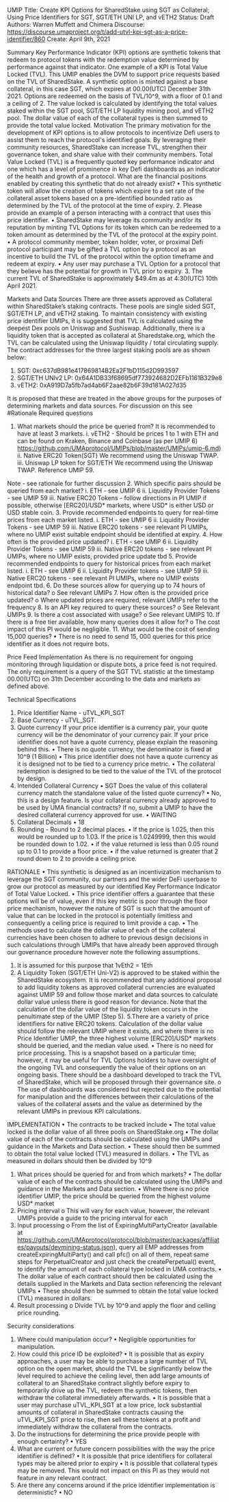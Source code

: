 UMIP Title: Create KPI Options for SharedStake using SGT as Collateral; Using Price Identifiers for SGT, SGT/ETH UNI LP, and vETH2
Status: Draft
Authors: Warren Muffett and Chimera
Discourse: https://discourse.umaproject.org/t/add-utvl-kpi-sgt-as-a-price-identifier/860
Create: April 9th, 2021

Summary
Key Performance Indicator (KPI) options are synthetic tokens that redeem to protocol tokens with the redemption value determined by performance against that indicator. One example of a KPI is Total Value Locked (TVL).
This UMIP enables the DVM to support price requests based on the TVL of SharedStake.
A synthetic option is minted against a base collateral, in this case SGT, which expires at 00.00(UTC) December 31th 2021.
Options are redeemed on the basis of TVL/10^9, with a floor of 0.1 and a ceiling of 2.
The value locked is calculated by identifying the total values staked within the SGT pool, SGT/ETH LP liquidity mining pool, and vETH2 pool. The dollar value of each of the collateral types is then summed to provide the total value locked.
Motivation
The primary motivation for the development of KPI options is to allow protocols to incentivize Defi users to assist them to reach the protocol's identified goals. By leveraging their community resources, SharedStake can increase TVL, strengthen their governance token, and share value with their community members.
Total Value Locked (TVL) is a frequently quoted key performance indicator and one which has a level of prominence in key Defi dashboards as an indicator of the health and growth of a protocol. 
What are the financial positions enabled by creating this synthetic that do not already exist?
•	This synthetic token will allow the creation of tokens which expire to a set rate of the collateral asset tokens based on a pre-identified bounded ratio as determined by the TVL of the protocol at the time of expiry.
2.	Please provide an example of a person interacting with a contract that uses this price identifier.
•	SharedStake may leverage its community and/or its reputation by minting TVL Options for its token which can be redeemed to a token amount as determined by the TVL of the protocol at the expiry point.
•	A protocol community member, token holder, voter, or proximal Defi protocol participant may be gifted a TVL option by a protocol as an incentive to build the TVL of the protocol within the option timeframe and redeem at expiry.
•	Any user may purchase a TVL Option for a protocol that they believe has the potential for growth in TVL prior to expiry.
3.	The current TVL of SharedStake is approximately $49.4m as at 4:30(UTC) 10th April 2021.


Markets and Data Sources
There are three assets approved as Collateral within SharedStake’s staking contracts. These pools are single sided SGT, SGT/ETH LP, and vETH2 staking. To maintain consistency with existing price identifier UMIPs, it is suggested that TVL is calculated using the deepest Dex pools on Uniswap and Sushiswap.
Additionally, there is a liquidity token that is accepted as collateral at Sharedstake.org, which the TVL can be calculated using the Uniswap liquidity / total circulating supply.
The contract addresses for the three largest staking pools are as shown below:
1. SGT: 0xc637dB981e417869814B2Ea2F1bD115d2D993597
2. SGT/ETH UNIv2 LP: 0x64A1DB33f68695df773924682D2EFb1161B329e8
3. vETH2: 0xA919D7a5fb7ad4ab6F2aae82b6F39d181A027d35

It is proposed that these are treated in the above groups for the purposes of determining markets and data sources. For discussion on this see #Rationale
Required questions
1.	What markets should the price be queried from? It is recommended to have at least 3 markets.
i.	vETH2 - Should be prices 1 to 1 with ETH and can be found on Kraken, Binance and Coinbase (as per UMIP 6) https://github.com/UMAprotocol/UMIPs/blob/master/UMIPs/umip-6.md)
ii.	Native ERC20 Token(SGT)
We recommend using the Uniswap TWAP. 
iii. Uniswap LP token for SGT/ETH
We recommend using the Uniswap TWAP. Reference UMIP 59. 

Note - see rationale for further discussion
2.	Which specific pairs should be queried from each market?
i.	ETH - see UMIP 6
ii.	Liquidity Provider Tokens - see UMIP 59
iii.	Native ERC20 Tokens - follow directions in PI UMIP if possible, otherwise [ERC20]/USD* markets, where USD* is either USD or USD stable coin.
3.	Provide recommended endpoints to query for real-time prices from each market listed.
i.	ETH - see UMIP 6
ii.	Liquidity Provider Tokens - see UMIP 59
iii.	Native ERC20 tokens - see relevant PI UMIPs, where no UMIP exist suitable endpoint should be identified at expiry.
4.	How often is the provided price updated?
i.	ETH - see UMIP 6
ii.	Liquidity Provider Tokens - see UMIP 59
iii.	Native ERC20 tokens - see relevant PI UMIPs, where no UMIP exists, provided price update tbd
5.	Provide recommended endpoints to query for historical prices from each market listed.
i.	ETH - see UMIP 6
ii.	Liquidity Provider tokens - see UMIP 59
iii.	Native ERC20 tokens - see relevant PI UMIPs, where no UMIP exists endpoint tbd.
6.	Do these sources allow for querying up to 74 hours of historical data?
o	See relevant UMIPs
7.	How often is the provided price updated?
o	Where updated prices are required, relevant UMIPs refer to the frequency
8.	Is an API key required to query these sources?
o	See Relevant UMIPs
9.	Is there a cost associated with usage?
o	See relevant UMIPS
10.	If there is a free tier available, how many queries does it allow for?
o	The cost impact of this PI would be negligible.
11.	What would be the cost of sending 15,000 queries?
•	There is no need to send 15, 000 queries for this price identifier as it does not require bots.


Price Feed Implementation
As there is no requirement for ongoing monitoring through liquidation or dispute bots, a price feed is not required. The only requirement is a query of the SGT TVL statistic at the timestamp 00.00(UTC) on 31th December according to the data and markets as defined above.


Technical Specifications
1. Price Identifier Name - uTVL_KPI_SGT
2. Base Currency - uTVL_SGT.
3. Quote currency
If your price identifier is a currency pair, your quote currency will be the denominator of your currency pair. If your price identifier does not have a quote currency, please explain the reasoning behind this.
•	There is no quote currency, the denominator is fixed at 10^9 (1 Billion)
•	This price identifier does not have a quote currency as it is designed not to be tied to a currency price metric.
•	The collateral redemption is designed to be tied to the value of the TVL of the protocol by design.
4. Intended Collateral Currency
•	SGT
Does the value of this collateral currency match the standalone value of the listed quote currency?
•	No, this is a design feature.
Is your collateral currency already approved to be used by UMA financial contracts? If no, submit a UMIP to have the desired collateral currency approved for use.
•	WAITING
5. Collateral Decimals
•	18
6. Rounding - Round to 2 decimal places.
•	If the price is 1.025, then this would be rounded up to 1.03. If the price is 1.0249999, then this would be rounded down to 1.02.
•	if the value returned is less than 0.05 round up to 0.1 to provide a floor price.
•	if the value returned is greater that 2 round down to 2 to provide a ceiling price.


RATIONALE
•	This synthetic is designed as an incentivization mechanism to leverage the SGT community, our partners and the wider DeFi userbase to grow our protocol as measured by our identified Key Performance Indicator of Total Value Locked.
•	This price identifier offers a guarantee that these options will be of value, even if this key metric is poor through the floor price mechanism, however the nature of SGT is such that the amount of value that can be locked in the protocol is potentially limitless and consequently a ceiling price is required to limit provide a cap.
•	The methods used to calculate the dollar value of each of the collateral currencies have been chosen to adhere to previous design decisions in such calculations through UMIPs that have already been approved through our governance procedure however note the following assumptions.
1.	It is assumed for this purpose that 1vEth2 = 1Eth
2.	A Liquidity Token (SGT/ETH Uni-V2) is approved to be staked within the SharedStake ecosystem. It is recommended that any additional proposal to add liquidity tokens as approved collateral currencies are evaluated against UMIP 59 and follow those market and data sources to calculate dollar value unless there is good reason for deviance. Note that the calculation of the dollar value of the liquidity token occurs in the penultimate step of the UMIP (Step 5).
5.There are a variety of price identifiers for native ERC20 tokens. Calculation of the dollar value should follow the relevant UMIP where it exists, and where there is no Price Identifier UMIP, the three highest volume [ERC20]/USD* markets should be queried, and the median value used.
•	There is no need for price processing. This is a snapshot based on a particular time; however, it may be useful for TVL Options holders to have oversight of the ongoing TVL and consequently the value of their options on an ongoing basis. There should be a dashboard developed to track the TVL of SharedStake, which will be proposed through their governance site.
o	The use of dashboards was considered but rejected due to the potential for manipulation and the differences between their calculations of the values of the collateral assets and the value as determined by the relevant UMIPs in previous KPI calculations.


IMPLEMENTATION
•	The contracts to be tracked include
•	The total value locked is the dollar value of all three pools on SharedStake.org
•	The dollar value of each of the contracts should be calculated using the UMIPs and guidance in the Markets and Data section.
•	These should then be summed to obtain the total value locked (TVL) measured in dollars.
•	The TVL as measured in dollars should then be divided by 10^9
1.	What prices should be queried for and from which markets?
•	The dollar value of each of the contracts should be calculated using the UMIPs and guidance in the Markets and Data section.
•	Where there is no price identifier UMIP, the price should be queried from the highest volume USD* market
2.	Pricing interval
o	This will vary for each value, however, the relevant UMIPs provide a guide to the pricing interval for each
3.	Input processing
o	From the list of ExpiringMultiPartyCreator (available at https://github.com/UMAprotocol/protocol/blob/master/packages/affiliates/payouts/devmining-status.json), query all EMP addresses from createExpiringMultiParty() and call pfc() on all of them, repeat same steps for PerpetualCreator and just check the createPerpetual() event, to identify the amount of each collateral type locked in UMA contracts.
•	The dollar value of each contract should then be calculated using the details supplied in the Markets and Data section referencing the relevant UMIPs
•	These should then be summed to obtain the total value locked (TVL) measured in dollars.
4.	Result processing
o	Divide TVL by 10^9 and apply the floor and ceiling price rounding.


Security considerations
1.	Where could manipulation occur?
•	Negligible opportunities for manipulation.
2.	How could this price ID be exploited?
•	It is possible that as expiry approaches, a user may be able to purchase a large number of TVL option on the open market, should the TVL be significantly below the level required to achieve the ceiling level, then add large amounts of collateral to an SharedStake contract slightly before expiry to temporarily drive up the TVL, redeem the synthetic tokens, then withdraw the collateral immediately afterwards.
•	It is possible that a user may purchase uTVL_KPI_SGT at a low price, lock substantial amounts of collateral in SharedStake contracts causing the uTVL_KPI_SGT price to rise, then sell these tokens at a profit and immediately withdraw the collateral from the contracts.
3.	Do the instructions for determining the price provide people with enough certainty?
•	YES
4.	What are current or future concern possibilities with the way the price identifier is defined?
•	It is possible that price identifiers for collateral types may be altered prior to expiry
•	It is possible that collateral types may be removed. This would not impact on this PI as they would not feature in any relevant contract.
5.	Are there any concerns around if the price identifier implementation is deterministic?
•	NO
